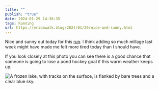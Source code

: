 ```yaml
---
title: ""
publish: "true"
date: 2024-01-29 14:38:35
tags: Running
url: https://ericmwalk.blog/2024/01/29/nice-and-sunny.html
---
```


Nice and sunny out today for this [run](https://www.strava.com/activities/10654621338). I think adding so much millage last week might have made me felt more tired today than I should have.

If you look closely at this photo you can see there is a good chance that someone is going to lose a pond hockey goal if this warm weather keeps up.

![A frozen lake, with tracks on the surface, is flanked by bare trees and a clear blue sky.](https://ericmwalk.blog/uploads/2024/img-7683.jpeg)